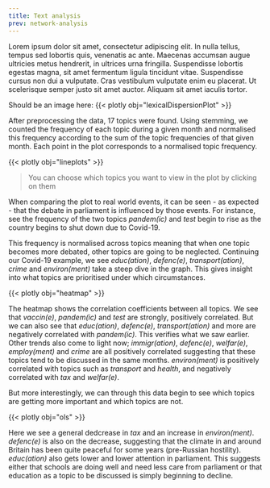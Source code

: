 ```yaml
---
title: Text analysis
prev: network-analysis
---
```


Lorem ipsum dolor sit amet, consectetur adipiscing elit. In nulla tellus, tempus sed lobortis quis, venenatis ac ante. Maecenas accumsan augue ultricies metus hendrerit, in ultrices urna fringilla. Suspendisse lobortis egestas magna, sit amet fermentum ligula tincidunt vitae. Suspendisse cursus non dui a vulputate. Cras vestibulum vulputate enim eu placerat. Ut scelerisque semper justo sit amet auctor. Aliquam sit amet iaculis tortor.

Should be an image here:
{{< plotly obj="lexicalDispersionPlot" >}}

After preprocessing the data, 17 topics were found. Using stemming, we counted the frequency of each topic during a given month and normalised this frequency according to the sum of the topic frequencies of that given month. Each point in the plot corresponds to a normalised topic frequency. 

{{< plotly obj="lineplots" >}}

> You can choose which topics you want to view in the plot by clicking on them

When comparing the plot to real world events, it can be seen - as expected - that the debate in parliament is influenced by those events. For instance, see the frequency of the two topics *pandem(ic)* and *test* begin to rise as the country begins to shut down due to Covid-19. 

This frequency is normalised across topics meaning that when one topic becomes more debated, other topics are going to be neglected. Continuing our Covid-19 example, we see *educ(ation)*, *defenc(e)*, *transport(ation)*, *crime* and *environ(ment)* take a steep dive in the graph. This gives insight into what topics are prioritised under which circumstances.

{{< plotly obj="heatmap" >}}

The heatmap shows the correlation coefficients between all topics. We see that *vaccin(e)*, *pandem(ic)* and *test* are strongly, positively correlated. But we can also see that *educ(ation)*, *defenc(e)*, *transport(ation)* and more are negatively correlated with *pandem(ic)*. This verifies what we saw earlier. Other trends also come to light now; *immigr(ation)*, *defenc(e)*, *welfar(e)*, *employ(ment)* and *crime* are all positively correlated suggesting that these topics tend to be discussed in the same months. *environ(ment)* is positively correlated with topics such as *transport* and *health*, and negatively correlated with *tax* and *welfar(e)*.

But more interestingly, we can through this data begin to see which topics are getting more important and which topics are not.

{{< plotly obj="ols" >}}

Here we see a general dedcrease in *tax* and an increase in *environ(ment)*. *defenc(e)* is also on the decrease, suggesting that the climate in and around Britain has been quite peaceful for some years (pre-Russian hostility). *educ(ation)* also gets lower and lower attention in parliament. This suggests either that schools are doing well and need less care from parliament or that education as a topic to be discussed is simply beginning to decline.  
 
